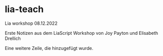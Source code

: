 # lia-teach
Lia workshop 08.12.2022

Erste Notizen aus dem LiaScript Workshop von Joy Payton und Elisabeth Drellich

Eine weitere Zeile, die hinzugefügt wurde.